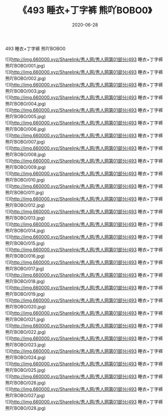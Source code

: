﻿---
layout: post
title:  《493 睡衣+丁字裤 熊吖BOBO0》
date:   2020-06-28
img: http://img.660000.xyz/Sharelink/秀人网/秀人网第01部分/493 睡衣+丁字裤 熊吖BOBO0/000.jpg
categories: [美女, 清纯, 唯美]
---

493 睡衣+丁字裤 熊吖BOBO0

  ![](http://img.660000.xyz/Sharelink/秀人网/秀人网第01部分/493 睡衣+丁字裤 熊吖BOBO/001.jpg) <br> ![](http://img.660000.xyz/Sharelink/秀人网/秀人网第01部分/493 睡衣+丁字裤 熊吖BOBO/002.jpg) <br> ![](http://img.660000.xyz/Sharelink/秀人网/秀人网第01部分/493 睡衣+丁字裤 熊吖BOBO/003.jpg) <br> ![](http://img.660000.xyz/Sharelink/秀人网/秀人网第01部分/493 睡衣+丁字裤 熊吖BOBO/004.jpg) <br> ![](http://img.660000.xyz/Sharelink/秀人网/秀人网第01部分/493 睡衣+丁字裤 熊吖BOBO/005.jpg) <br> ![](http://img.660000.xyz/Sharelink/秀人网/秀人网第01部分/493 睡衣+丁字裤 熊吖BOBO/006.jpg) <br> ![](http://img.660000.xyz/Sharelink/秀人网/秀人网第01部分/493 睡衣+丁字裤 熊吖BOBO/007.jpg) <br> ![](http://img.660000.xyz/Sharelink/秀人网/秀人网第01部分/493 睡衣+丁字裤 熊吖BOBO/008.jpg) <br> ![](http://img.660000.xyz/Sharelink/秀人网/秀人网第01部分/493 睡衣+丁字裤 熊吖BOBO/009.jpg) <br> ![](http://img.660000.xyz/Sharelink/秀人网/秀人网第01部分/493 睡衣+丁字裤 熊吖BOBO/010.jpg) <br> ![](http://img.660000.xyz/Sharelink/秀人网/秀人网第01部分/493 睡衣+丁字裤 熊吖BOBO/011.jpg) <br> ![](http://img.660000.xyz/Sharelink/秀人网/秀人网第01部分/493 睡衣+丁字裤 熊吖BOBO/012.jpg) <br> ![](http://img.660000.xyz/Sharelink/秀人网/秀人网第01部分/493 睡衣+丁字裤 熊吖BOBO/013.jpg) <br> ![](http://img.660000.xyz/Sharelink/秀人网/秀人网第01部分/493 睡衣+丁字裤 熊吖BOBO/014.jpg) <br> ![](http://img.660000.xyz/Sharelink/秀人网/秀人网第01部分/493 睡衣+丁字裤 熊吖BOBO/015.jpg) <br> ![](http://img.660000.xyz/Sharelink/秀人网/秀人网第01部分/493 睡衣+丁字裤 熊吖BOBO/016.jpg) <br> ![](http://img.660000.xyz/Sharelink/秀人网/秀人网第01部分/493 睡衣+丁字裤 熊吖BOBO/017.jpg) <br> ![](http://img.660000.xyz/Sharelink/秀人网/秀人网第01部分/493 睡衣+丁字裤 熊吖BOBO/018.jpg) <br> ![](http://img.660000.xyz/Sharelink/秀人网/秀人网第01部分/493 睡衣+丁字裤 熊吖BOBO/019.jpg) <br> ![](http://img.660000.xyz/Sharelink/秀人网/秀人网第01部分/493 睡衣+丁字裤 熊吖BOBO/020.jpg) <br> ![](http://img.660000.xyz/Sharelink/秀人网/秀人网第01部分/493 睡衣+丁字裤 熊吖BOBO/021.jpg) <br> ![](http://img.660000.xyz/Sharelink/秀人网/秀人网第01部分/493 睡衣+丁字裤 熊吖BOBO/022.jpg) <br> ![](http://img.660000.xyz/Sharelink/秀人网/秀人网第01部分/493 睡衣+丁字裤 熊吖BOBO/023.jpg) <br> ![](http://img.660000.xyz/Sharelink/秀人网/秀人网第01部分/493 睡衣+丁字裤 熊吖BOBO/024.jpg) <br> ![](http://img.660000.xyz/Sharelink/秀人网/秀人网第01部分/493 睡衣+丁字裤 熊吖BOBO/025.jpg) <br> ![](http://img.660000.xyz/Sharelink/秀人网/秀人网第01部分/493 睡衣+丁字裤 熊吖BOBO/026.jpg) <br> ![](http://img.660000.xyz/Sharelink/秀人网/秀人网第01部分/493 睡衣+丁字裤 熊吖BOBO/027.jpg) <br> ![](http://img.660000.xyz/Sharelink/秀人网/秀人网第01部分/493 睡衣+丁字裤 熊吖BOBO/028.jpg) <br>